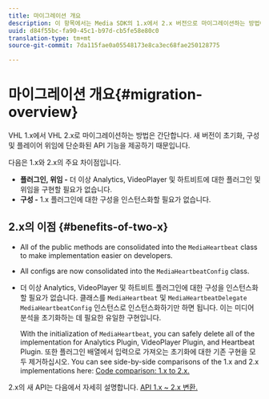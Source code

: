 ```yaml
---
title: 마이그레이션 개요
description: 이 항목에서는 Media SDK의 1.x에서 2.x 버전으로 마이그레이션하는 방법에 대한 개요를 제공합니다.
uuid: d84f55bc-fa90-45c1-b97d-cb5fe58e80c0
translation-type: tm+mt
source-git-commit: 7da115fae0a05548173e8ca3ec68fae250128775

---
```



# 마이그레이션 개요{#migration-overview}

VHL 1.x에서 VHL 2.x로 마이그레이션하는 방법은 간단합니다. 새 버전이 초기화, 구성 및 플레이어 위임에 단순화된 API 기능을 제공하기 때문입니다.

다음은 1.x와 2.x의 주요 차이점입니다.

* **플러그인, 위임 -** 더 이상 Analytics, VideoPlayer 및 하트비트에 대한 플러그인 및 위임을 구현할 필요가 없습니다.
* **구성 -** 1.x 플러그인에 대한 구성을 인스턴스화할 필요가 없습니다.

## 2.x의 이점 {#benefits-of-two-x}

* All of the public methods are consolidated into the `MediaHeartbeat` class to make implementation easier on developers.
* All configs are now consolidated into the `MediaHeartbeatConfig` class.
* 더 이상 Analytics, VideoPlayer 및 하트비트 플러그인에 대한 구성을 인스턴스화할 필요가 없습니다. 클래스를 `MediaHeartbeat` 및 `MediaHeartbeatDelegate` `MediaHeartbeatConfig` 인스턴스로 인스턴스화하기만 하면 됩니다. 이는 미디어 분석을 초기화하는 데 필요한 유일한 구현입니다.

   With the initialization of `MediaHeartbeat`, you can safely delete all of the implementation for Analytics Plugin, VideoPlayer Plugin, and Heartbeat Plugin. 또한 플러그인 배열에서 입력으로 가져오는 초기화에 대한 기존 구현을 모두 제거하십시오. You can see side-by-side comparisons of the 1.x and 2.x implementations here: [Code comparison: 1.x to 2.x.](./code-comparison-1x-2x.md)

2.x의 새 API는 다음에서 자세히 설명합니다. [API 1.x ~ 2.x 변환.](./1x-2x-api-change.md)
